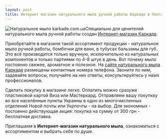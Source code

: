 ```yaml
---
layout: post
title: Интернет магазин натурального мыла ручной работы Каркаде в Полтаве!
---
```


![Натуральное мыло karkade.com.ua](http://3.bp.blogspot.com/-FDcnJbmqFpE/UXWPWUdOwFI/AAAAAAAAAtQ/S-cIiRZiM8E/s1600/IMG_9950+(260).JPG)Специально для ценителей натурального мыла ручной работы создан [Интернет-магазин Каркаде](http://karkade.com.ua).

Приобретайте в магазине такой ассортимент продукции - натуральное мыло ручной работы, бомбочки для ванн, в тубусах бальзамы для губ. Это всё производится только вручную, исключительно из натуральных компонентов и только партиями по 4-8 штук в день. Вот почему мыло постоянно свежее, ароматное и полезное.  На [сайте натурального мыла Каркаде](http://karkade.com.ua) размещены контактные номера телефона. Звоните по ним, задавайте вопросы, получайте на них ответы, консультируйтесь у наiих профессионалов.

Сделать покупку в магазине легко. Оплатить можно сразуже пластиковой картой Виза или Мастеркард. Отправляем вашу покупкку во все населённые пункты Украины в одно из многочмсленных отделений Новой почты или Укрпочты - на выбор. Для экономных - постоянно действующая акция: покупка на сумму от 300 грн - бесплатная доставка.

Приглашаем в **Интернет-магазин натурального мыла**, ознакомиться с ассортиментом и выбрать себе по душе.

